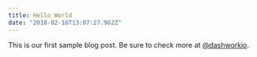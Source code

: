 ```yaml
---
title: Hello World
date: "2018-02-18T13:07:27.962Z"
---
```


This is our first sample blog post. Be sure to check more at <a href="https://twitter.com/dashworkio">@dashworkio‏</a>.
